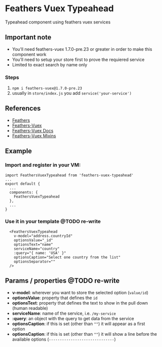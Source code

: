 # Feathers Vuex Typeahead

Typeahead component using feathers vuex services

## Important note

- You'll need feathers-vuex 1.7.0-pre.23 or greater in order to make this component work
- You'll need to setup your store first to prove the requiered service
- Limited to exact search by name only

### Steps

1. `npm i feathers-vuex@1.7.0-pre.23`
1. usually in `store/index.js` you add `service('your-service')`

## References

- [Feathers](https://feathersjs.com/)
- [Feathers-Vuex](https://github.com/feathers-plus/feathers-vuex)
- [Feathers-Vuex Docs](https://feathers-plus.github.io/v1/feathers-vuex/index.html)
- [Feathers-Vuex Mixins](https://feathers-plus.github.io/v1/feathers-vuex/mixins.html)

## Example


### Import and register in your VM:

```
import FeathersVuexTypeahead from 'feathers-vuex-typeahead'
...
export default {
  ...
  components: {
    FeathersVuexTypeahead
  },
  ...
}
```
 
### Use it in your template @TODO re-write
```
  <FeathersVuexTypeahead
    v-model="address.countryId"
    optionsValue="_id"
    optionsText="name"
    serviceName="country"
    :query="{ name: 'USA' }"
    optionsCaption="Select one country from the list"
    optionsSeparator=""
  />
```

## Params / properties  @TODO re-write
- **v-model**: wherever you want to store the selected option (`value/id`)
- **optionsValue**: property that defines the `id`
- **optionsText**: property that defines the text to show in the pull down (human readable)
- **serviceName**: name of the service, i.e. `/my-service`
- **:query**: an object with the query to get data from the service
- **optionsCaption**: if this is set (other than `""`) it will appear as a first option
- **optionsCaption**: if this is set (other than `""`) it will show a line before the available options (`------------------------------`)

